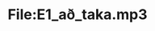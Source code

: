 ---
title: File:E1_að_taka.mp3
recording of: að taka
reading speed: slow
speaker: E
license: CC0
---
